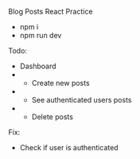 Blog Posts React Practice

-   npm i
-   npm run dev

Todo:

-   Dashboard
-   -   Create new posts
-   -   See authenticated users posts
-   -   Delete posts

Fix:

-   Check if user is authenticated

